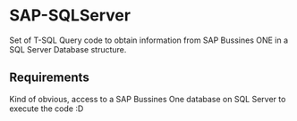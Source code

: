 # SAP-SQLServer

Set of T-SQL Query code to obtain information from SAP Bussines ONE in a SQL Server Database structure.


## Requirements

Kind of obvious, access to a SAP Bussines One database on SQL Server to execute the  code :D